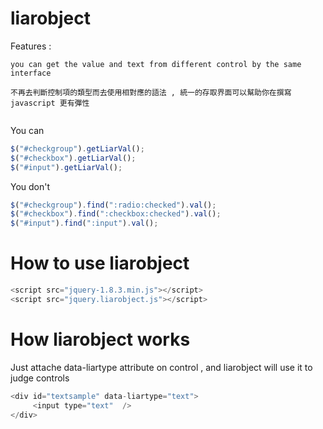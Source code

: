 liarobject
==========

Features : 
```
you can get the value and text from different control by the same interface

不再去判斷控制項的類型而去使用相對應的語法 , 統一的存取界面可以幫助你在撰寫 javascript 更有彈性
   
```


You can

```javascript
$("#checkgroup").getLiarVal();
$("#checkbox").getLiarVal();
$("#input").getLiarVal();
```

You don't
```javascript
$("#checkgroup").find(":radio:checked").val();
$("#checkbox").find(":checkbox:checked").val();
$("#input").find(":input").val();
```

How to use liarobject
==========

```javascript
<script src="jquery-1.8.3.min.js"></script>
<script src="jquery.liarobject.js"></script>
```

How liarobject works
==========
Just attache data-liartype attribute on control , and liarobject will use it to judge controls


```javascript
<div id="textsample" data-liartype="text">
     <input type="text"  />
</div>
```







